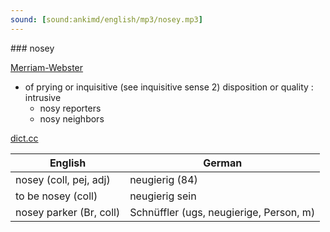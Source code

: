 ```yaml
---
sound: [sound:ankimd/english/mp3/nosey.mp3]
---
```


\### nosey

[Merriam-Webster](https://www.merriam-webster.com/dictionary/nosey)

- of prying or inquisitive (see inquisitive sense 2) disposition or quality : intrusive
    - nosy reporters
    - nosy neighbors

[dict.cc](https://www.dict.cc/nosey)

| English        | German       |
| -------------- | ------------ |
| nosey (coll, pej, adj) | neugierig (84) |
| to be nosey (coll) | neugierig sein |
| nosey parker (Br, coll) | Schnüffler (ugs, neugierige, Person, m) |
